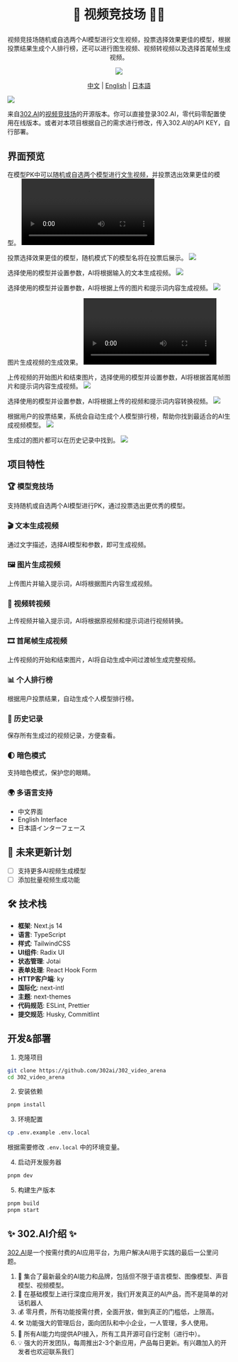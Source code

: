 # <p align="center"> 🎥 视频竞技场 🚀✨</p>

<p align="center">视频竞技场随机或自选两个AI模型进行文生视频，投票选择效果更佳的模型，根据投票结果生成个人排行榜，还可以进行图生视频、视频转视频以及选择首尾帧生成视频。</p>

<p align="center"><a href="https://302.ai/tools/videoarena/" target="blank"><img src="https://file.302.ai/gpt/imgs/github/20250102/72a57c4263944b73bf521830878ae39a.png" /></a></p >

<p align="center"><a href="README_zh.md">中文</a> | <a href="README.md">English</a> | <a href="README_ja.md">日本語</a></p>

![](docs/302_AI_Videoarena_Translation.png)

来自[302.AI](https://302.ai)的[视频竞技场](https://302.ai/tools/videoarena/)的开源版本。你可以直接登录302.AI，零代码零配置使用在线版本。或者对本项目根据自己的需求进行修改，传入302.AI的API KEY，自行部署。

## 界面预览
在模型PK中可以随机或自选两个模型进行文生视频，并投票选出效果更佳的模型。
<video src="https://github.com/user-attachments/assets/851b0abc-9513-4efd-afb4-2ef3a9afd029" controls></video>

投票选择效果更佳的模型，随机模式下的模型名将在投票后展示。
![](docs/302_Video_Arena_screenshot_01.png)

选择使用的模型并设置参数，AI将根据输入的文本生成视频。
![](docs/302_Video_Arena_screenshot_02.png)

选择使用的模型并设置参数，AI将根据上传的图片和提示词内容生成视频。
![](docs/302_Video_Arena_screenshot_03.png)

图片生成视频的生成效果。
<video src="https://github.com/user-attachments/assets/f44327b1-7e48-4bb0-a91e-81ebba9ce36b" controls></video>

上传视频的开始图片和结束图片，选择使用的模型并设置参数，AI将根据首尾帧图片和提示词内容生成视频。
![](docs/302_Video_Arena_screenshot_04.png)

选择使用的模型并设置参数，AI将根据上传的视频和提示词内容转换视频。
![](docs/302_Video_Arena_screenshot_05.png)

根据用户的投票结果，系统会自动生成个人模型排行榜，帮助你找到最适合的AI生成视频模型。
![](docs/302_Video_Arena_screenshot_06.png)

生成过的图片都可以在历史记录中找到。
![](docs/302_Video_Arena_screenshot_07.png)


## 项目特性
### 🏆 模型竞技场
支持随机或自选两个AI模型进行PK，通过投票选出更优秀的模型。
### 🎬 文本生成视频
通过文字描述，选择AI模型和参数，即可生成视频。
### 🖼️ 图片生成视频
上传图片并输入提示词，AI将根据图片内容生成视频。
### 🎥 视频转视频
上传视频并输入提示词，AI将根据原视频和提示词进行视频转换。
### 🎞️ 首尾帧生成视频
上传视频的开始和结束图片，AI将自动生成中间过渡帧生成完整视频。
### 📊 个人排行榜
根据用户投票结果，自动生成个人模型排行榜。
### 📝 历史记录
保存所有生成过的视频记录，方便查看。
### 🌓 暗色模式
支持暗色模式，保护您的眼睛。
### 🌍 多语言支持
  - 中文界面
  - English Interface
  - 日本語インターフェース

## 🚩 未来更新计划
- [ ] 支持更多AI视频生成模型
- [ ] 添加批量视频生成功能

## 🛠️ 技术栈

- **框架**: Next.js 14
- **语言**: TypeScript
- **样式**: TailwindCSS
- **UI组件**: Radix UI
- **状态管理**: Jotai
- **表单处理**: React Hook Form
- **HTTP客户端**: ky
- **国际化**: next-intl
- **主题**: next-themes
- **代码规范**: ESLint, Prettier
- **提交规范**: Husky, Commitlint

## 开发&部署
1. 克隆项目
```bash
git clone https://github.com/302ai/302_video_arena
cd 302_video_arena
```

2. 安装依赖
```bash
pnpm install
```

3. 环境配置
```bash
cp .env.example .env.local
```
根据需要修改 `.env.local` 中的环境变量。

4. 启动开发服务器
```bash
pnpm dev
```

5. 构建生产版本
```bash
pnpm build
pnpm start
```

## ✨ 302.AI介绍 ✨
[302.AI](https://302.ai)是一个按需付费的AI应用平台，为用户解决AI用于实践的最后一公里问题。
1. 🧠 集合了最新最全的AI能力和品牌，包括但不限于语言模型、图像模型、声音模型、视频模型。
2. 🚀 在基础模型上进行深度应用开发，我们开发真正的AI产品，而不是简单的对话机器人
3. 💰 零月费，所有功能按需付费，全面开放，做到真正的门槛低，上限高。
4. 🛠 功能强大的管理后台，面向团队和中小企业，一人管理，多人使用。
5. 🔗 所有AI能力均提供API接入，所有工具开源可自行定制（进行中）。
6. 💡 强大的开发团队，每周推出2-3个新应用，产品每日更新。有兴趣加入的开发者也欢迎联系我们
